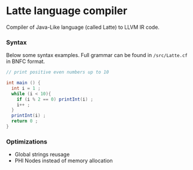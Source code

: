 # Latte language compiler
Compiler of Java-Like language (called Latte) to LLVM IR code.

### Syntax
Below some syntax examples.
Full grammar can be found in `/src/Latte.cf` in BNFC format.

```java
// print positive even numbers up to 10

int main () {
  int i = 1 ;
  while (i < 10){
    if (i % 2 == 0) printInt(i) ; 
    i++ ;
  }
  printInt(i) ;
  return 0 ;
}
```

### Optimizations
* Global strings reusage 
* PHI Nodes instead of memory allocation
